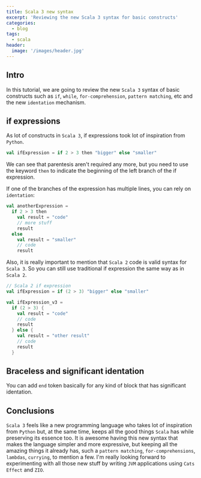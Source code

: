 ```yaml
---
title: Scala 3 new syntax
excerpt: 'Reviewing the new Scala 3 syntax for basic constructs'
categories:
  - blog
tags:
  - scala
header:
  image: '/images/header.jpg'
---
```


## Intro

In this tutorial, we are going to review the new `Scala 3` syntax of basic constructs such as `if`, `while`, `for-comprehension`, `pattern matching`, etc and the new `identation` mechanism.

## if expressions

As lot of constructs in `Scala 3`, if expressions took lot of inspiration from `Python`.

```scala
val ifExpression = if 2 > 3 then "bigger" else "smaller"
```

We can see that parentesis aren't required any more, but you need to use the keyword `then` to indicate the beginning of the left branch of the if expression.

If one of the branches of the expression has multiple lines, you can rely on `identation`:

```scala
val anotherExpression =
  if 2 > 3 then
    val result = "code"
    // more stuff
    result  
  else
    val result = "smaller"
    // code
    result
```

Also, it is really important to mention that `Scala 2` code is valid syntax for `Scala 3`. So you can still use traditional if expression the same way as in `Scala 2`.

``` scala
// Scala 2 if expression
val ifExpression = if (2 > 3) "bigger" else "smaller"

val ifExpression_v3 =
  if (2 > 3) {
    val result = "code"
    // code
    result
  } else {
    val result = "other result"
    // code
    result
  }
```

## Braceless and significant identation

You can add `end` token basically for any kind of block that has significant identation.

## Conclusions

`Scala 3` feels like a new programming language who takes lot of inspiration from `Python` but, at the same time, keeps all the good things `Scala` has while preserving its essence too. It is awesome having this new syntax that makes the language simpler and more expressive, but keeping all the amazing things it already has, such a `pattern matching`, `for-comprehensions`, `lambdas`, `currying`, to mention a few. I'm really looking forward to experimenting with all those new stuff by writing `JVM` applications using `Cats Effect` and `ZIO`.
